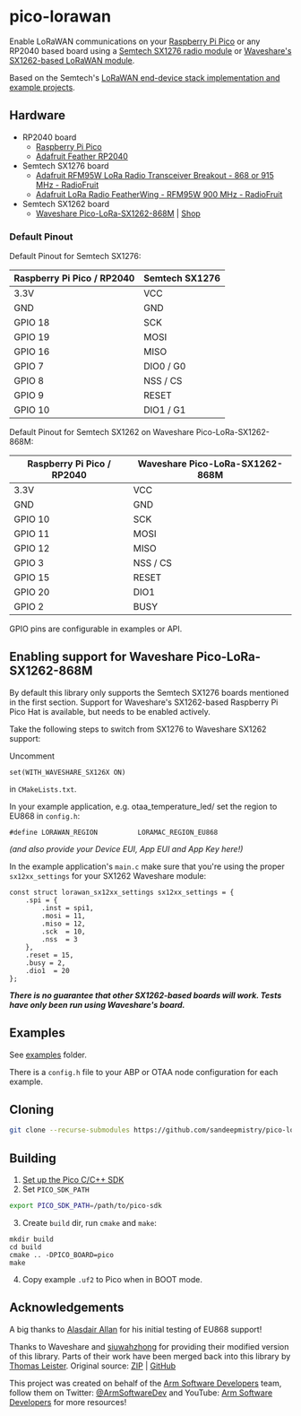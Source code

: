 # pico-lorawan
Enable LoRaWAN communications on your [Raspberry Pi Pico](https://www.raspberrypi.org/products/raspberry-pi-pico/) or any RP2040 based board using a [Semtech SX1276 radio module](https://www.semtech.com/apps/product.php?pn=SX1276) or [Waveshare's SX1262-based LoRaWAN module](https://www.waveshare.com/wiki/Pico-LoRa-SX1262-868M).

Based on the Semtech's [LoRaWAN end-device stack implementation and example projects](https://github.com/Lora-net/LoRaMac-node).

## Hardware

 * RP2040 board
   * [Raspberry Pi Pico](https://www.raspberrypi.org/products/raspberry-pi-pico/)
   * [Adafruit Feather RP2040](https://www.adafruit.com/product/4884)
 * Semtech SX1276 board
   * [Adafruit RFM95W LoRa Radio Transceiver Breakout - 868 or 915 MHz - RadioFruit](https://www.adafruit.com/product/3072)
   * [Adafruit LoRa Radio FeatherWing - RFM95W 900 MHz - RadioFruit](https://www.adafruit.com/product/3231) 
 * Semtech SX1262 board
   * [Waveshare Pico-LoRa-SX1262-868M](https://www.waveshare.com/wiki/Pico-LoRa-SX1262-868M) | [Shop](https://www.waveshare.com/pico-lora-sx1262-868m.htm)

### Default Pinout

Default Pinout for Semtech SX1276:

| Raspberry Pi Pico / RP2040 | Semtech SX1276 |
| ----------------- | -------------- |
| 3.3V | VCC |
| GND | GND |
| GPIO 18 | SCK |
| GPIO 19 | MOSI |
| GPIO 16 | MISO |
| GPIO 7 | DIO0 / G0 |
| GPIO 8 | NSS / CS |
| GPIO 9 | RESET |
| GPIO 10 | DIO1 / G1 |

Default Pinout for Semtech SX1262 on Waveshare Pico-LoRa-SX1262-868M:

| Raspberry Pi Pico / RP2040 | Waveshare Pico-LoRa-SX1262-868M |
| ----------------- | -------------- |
| 3.3V | VCC |
| GND | GND |
| GPIO 10 | SCK |
| GPIO 11 | MOSI |
| GPIO 12 | MISO |
| GPIO 3 | NSS / CS |
| GPIO 15 | RESET |
| GPIO 20 | DIO1 |
| GPIO 2 | BUSY |

GPIO pins are configurable in examples or API.

## Enabling support for Waveshare Pico-LoRa-SX1262-868M

By default this library only supports the Semtech SX1276 boards mentioned in the first section. Support for Waveshare's SX1262-based Raspberry Pi Pico Hat is available, but needs to be enabled actively. 

Take the following steps to switch from SX1276 to Waveshare SX1262 support: 

Uncomment 

```
set(WITH_WAVESHARE_SX126X ON)
```

in  `CMakeLists.txt`.

In your example application, e.g. otaa_temperature_led/ set the region to EU868 in `config.h`:

```
#define LORAWAN_REGION          LORAMAC_REGION_EU868
```

_(and also provide your Device EUI, App EUI and App Key here!)_

In the example application's `main.c` make sure that you're using the proper `sx12xx_settings` for your SX1262 Waveshare module:

```
const struct lorawan_sx12xx_settings sx12xx_settings = {
    .spi = {
        .inst = spi1,
        .mosi = 11,
        .miso = 12,
        .sck  = 10,
        .nss  = 3
    },
    .reset = 15,
    .busy = 2,
    .dio1  = 20
};
```

_**There is no guarantee that other SX1262-based boards will work. Tests have only been run using Waveshare's board.**_

## Examples

See [examples](examples/) folder.

There is a `config.h` file to your ABP or OTAA node configuration for each example.

## Cloning

```sh
git clone --recurse-submodules https://github.com/sandeepmistry/pico-lorawan.git 
```

## Building

1. [Set up the Pico C/C++ SDK](https://datasheets.raspberrypi.org/pico/getting-started-with-pico.pdf)
2. Set `PICO_SDK_PATH`
```sh
export PICO_SDK_PATH=/path/to/pico-sdk
```
3. Create `build` dir, run `cmake` and `make`:
```
mkdir build
cd build
cmake .. -DPICO_BOARD=pico
make
```
4. Copy example `.uf2` to Pico when in BOOT mode.

## Acknowledgements

A big thanks to [Alasdair Allan](https://github.com/aallan) for his initial testing of EU868 support!

Thanks to Waveshare and [siuwahzhong](https://github.com/siuwahzhong) for providing their modified version of this library. Parts of their work have been merged back into this library by [Thomas Leister](https://github.com/ThomasLeister). Original source: [ZIP](https://www.waveshare.com/w/upload/0/08/Pico-LoRa-SX1262-868M_Code.zip) | [GitHub](https://github.com/siuwahzhong/lorawan-library-for-pico) 

This project was created on behalf of the [Arm Software Developers](https://developer.arm.com/) team, follow them on Twitter: [@ArmSoftwareDev](https://twitter.com/armsoftwaredev) and YouTube: [Arm Software Developers](https://www.youtube.com/channel/UCHUAckhCfRom2EHDGxwhfOg) for more resources!

